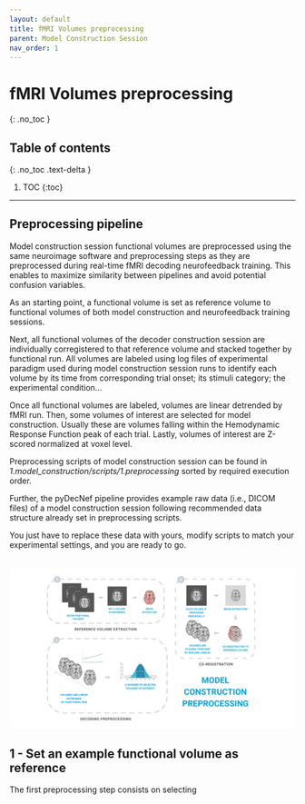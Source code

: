 ```yaml
---
layout: default
title: fMRI Volumes preprocessing
parent: Model Construction Session
nav_order: 1
---
```


# fMRI Volumes preprocessing
{: .no_toc }

## Table of contents
{: .no_toc .text-delta }

1. TOC
{:toc}

---

## Preprocessing pipeline

Model construction session functional volumes are preprocessed using the same neuroimage software and preprocessing steps as they are preprocessed during real-time fMRI decoding neurofeedback training. This enables to maximize similarity between pipelines and avoid potential confusion variables.

As an starting point, a functional volume is set as reference volume to functional volumes of both model construction and neurofeedback training sessions.

Next, all functional volumes of the decoder construction session are individually corregistered to that reference volume and stacked together by functional run. All volumes are labeled using log files of experimental paradigm used during model construction session runs to identify each volume by its time from corresponding trial onset; its stimuli category; the experimental condition... 

Once all functional volumes are labeled, volumes are linear detrended by fMRI run. Then, some volumes of interest are selected for model construction. Usually these are volumes falling within the Hemodynamic Response Function peak of each trial. Lastly, volumes of interest are Z-scored normalized at voxel level.

Preprocessing scripts of model construction session can be found in *1.model_construction/scripts/1.preprocessing* sorted by required execution order.

Further, the pyDecNef pipeline provides example raw data (i.e., DICOM files) of a model construction session following recommended data structure already set in preprocessing scripts. 

You just have to replace these data with yours, modify scripts to match your experimental settings, and you are ready to go.

<center>
<br>
<img src="../../assets/images/model_construction_preprocessing.png" alt="Model Construction Preprocessing Pipeline Diagram" width="1100">
</center>

## 1 - Set an example functional volume as reference

The first preprocessing step consists on selecting 